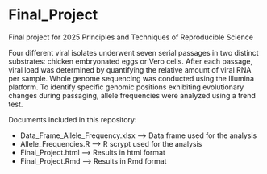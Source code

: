 # Final_Project
Final project for 2025 Principles and Techniques of Reproducible Science

Four different viral isolates underwent seven serial passages in two distinct substrates: chicken embryonated eggs or Vero cells. After each passage, viral load was determined by quantifying the relative amount of viral RNA per sample. Whole genome sequencing was conducted using the Illumina platform. To identify specific genomic positions exhibiting evolutionary changes during passaging, allele frequencies were analyzed using a trend test.

Documents included in this repository:

- Data_Frame_Allele_Frequency.xlsx --> Data frame used for the analysis
- Allele_Frequencies.R --> R scrypt used for the analysis
- Final_Project.html --> Results in html format
- Final_Project.Rmd --> Results in Rmd format

